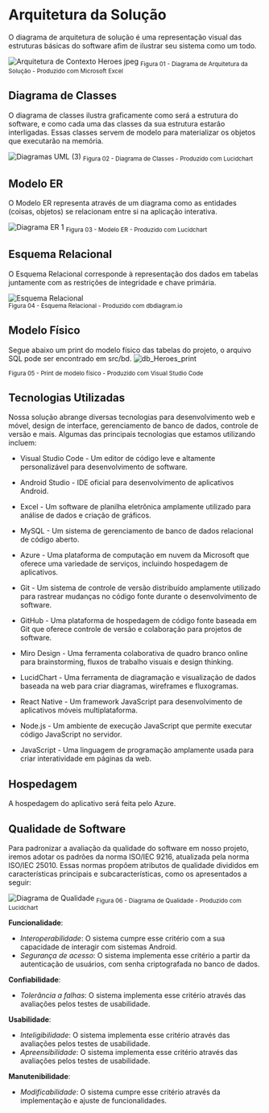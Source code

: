 # Arquitetura da Solução

O diagrama de arquitetura de solução é uma representação visual das estruturas básicas do software afim de ilustrar seu sistema como um todo.

![Arquitetura de Contexto Heroes jpeg](https://github.com/ICEI-PUC-Minas-PMV-ADS/pmv-ads-2024-1-e3-proj-mov-t6-pmv-ads-2024-1-e3-proj-heroes-t6/assets/131215140/76eebd66-f008-49a2-8ec8-b319d559af6d) <sub> Figura 01 - Diagrama de Arquitetura da Solução - Produzido com Microsoft Excel <sub>


## Diagrama de Classes

O diagrama de classes ilustra graficamente como será a estrutura do software, e como cada uma das classes da sua estrutura estarão interligadas. Essas classes servem de modelo para materializar os objetos que executarão na memória.

![Diagramas UML (3)](https://github.com/ICEI-PUC-Minas-PMV-ADS/pmv-ads-2024-1-e3-proj-mov-t6-pmv-ads-2024-1-e3-proj-heroes-t6/assets/131215140/5fc26a8a-74dd-40f6-8647-69218e793f16) <sub> Figura 02 - Diagrama de Classes - Produzido com Lucidchart <sub>


## Modelo ER

O Modelo ER representa através de um diagrama como as entidades (coisas, objetos) se relacionam entre si na aplicação interativa.

![Diagrama ER 1](https://github.com/ICEI-PUC-Minas-PMV-ADS/pmv-ads-2024-1-e3-proj-mov-t6-pmv-ads-2024-1-e3-proj-heroes-t6/assets/131215140/758e34ae-2d83-49d2-a1f9-b61d514601be) <sub> Figura 03 - Modelo ER - Produzido com Lucidchart <sub>


## Esquema Relacional

O Esquema Relacional corresponde à representação dos dados em tabelas juntamente com as restrições de integridade e chave primária.

![Esquema Relacional](https://github.com/ICEI-PUC-Minas-PMV-ADS/pmv-ads-2024-1-e3-proj-mov-t6-pmv-ads-2024-1-e3-proj-heroes-t6/assets/131215140/95a9df99-13fe-4ef2-ab56-e7f742f20210)       
<sub> Figura 04 - Esquema Relacional - Produzido com dbdiagram.io <sub>


## Modelo Físico

Segue abaixo um print do modelo físico das tabelas do projeto, o arquivo SQL pode ser encontrado em src/bd.
![db_Heroes_print](https://github.com/ICEI-PUC-Minas-PMV-ADS/pmv-ads-2024-1-e3-proj-mov-t6-pmv-ads-2024-1-e3-proj-heroes-t6/assets/131215140/efe5160c-7e35-4368-aff0-1301c32ee354)

<sub> Figura 05 - Print de modelo físico - Produzido com Visual Studio Code <sub>

## Tecnologias Utilizadas

Nossa solução abrange diversas tecnologias para desenvolvimento web e móvel, design de interface, gerenciamento de banco de dados, controle de versão e mais. Algumas das principais tecnologias que estamos utilizando incluem:

- Visual Studio Code - Um editor de código leve e altamente personalizável para desenvolvimento de software.

- Android Studio - IDE oficial para desenvolvimento de aplicativos Android.

- Excel - Um software de planilha eletrônica amplamente utilizado para análise de dados e criação de gráficos.

- MySQL - Um sistema de gerenciamento de banco de dados relacional de código aberto.

- Azure - Uma plataforma de computação em nuvem da Microsoft que oferece uma variedade de serviços, incluindo hospedagem de aplicativos.

- Git - Um sistema de controle de versão distribuído amplamente utilizado para rastrear mudanças no código fonte durante o desenvolvimento de software.

- GitHub - Uma plataforma de hospedagem de código fonte baseada em Git que oferece controle de versão e colaboração para projetos de software.

- Miro Design - Uma ferramenta colaborativa de quadro branco online para brainstorming, fluxos de trabalho visuais e design thinking.

- LucidChart - Uma ferramenta de diagramação e visualização de dados baseada na web para criar diagramas, wireframes e fluxogramas.

- React Native - Um framework JavaScript para desenvolvimento de aplicativos móveis multiplataforma.

- Node.js - Um ambiente de execução JavaScript que permite executar código JavaScript no servidor.

- JavaScript - Uma linguagem de programação amplamente usada para criar interatividade em páginas da web.


## Hospedagem

A hospedagem do aplicativo será feita pelo Azure.


## Qualidade de Software

Para padronizar a avaliação da qualidade do software em nosso projeto, iremos adotar os padrões da norma ISO/IEC 9216, atualizada pela norma ISO/IEC 25010. Essas normas propõem atributos de qualidade divididos em características principais e subcaracterísticas, como os apresentados a seguir:

![Diagrama de Qualidade](https://github.com/ICEI-PUC-Minas-PMV-ADS/pmv-ads-2024-1-e3-proj-mov-t6-pmv-ads-2024-1-e3-proj-heroes-t6/assets/131215140/5f8a4786-4a13-4898-9d48-04c3b785e71b) <sub> Figura 06 - Diagrama de Qualidade - Produzido com Lucidchart <sub>

**Funcionalidade**:
 - *Interoperabilidade*: O sistema cumpre esse critério com a sua capacidade de interagir com sistemas Android.
 - *Segurança de acesso*: O sistema implementa esse critério a partir da autenticação de usuários, com senha criptografada no banco de dados.

**Confiabilidade**:
 - *Tolerância a falhas*: O sistema implementa esse critério através das avaliações pelos testes de usabilidade.

**Usabilidade**:
 - *Inteligibilidade*: O sistema implementa esse critério através das avaliações pelos testes de usabilidade.
 - *Apreensibilidade*: O sistema implementa esse critério através das avaliações pelos testes de usabilidade.

**Manutenibilidade**:
 - *Modificabilidade*: O sistema cumpre esse critério através da implementação e ajuste de funcionalidades.
